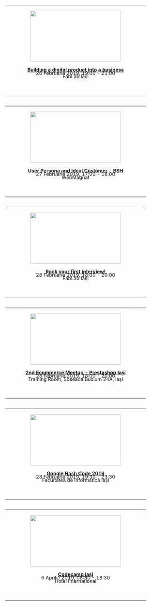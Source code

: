 <style>
p.a {
  margin: 5px 0;
}
</style>

<!-- 1 -->
<table style="width: px; display: inline-block">
<tbody>
<tr>
<td style="width: 450px; align: center;">
<p><img style="display: block; margin-left: auto; margin-right: auto;" src="https://i.ibb.co/2P1pTW4/Event-1.jpg" alt="" width="300" height="168" /></p>
<p style="text-align: center; margin-bottom: -25px;" ><a href="https://web.facebook.com/events/396331317785041/"><b>Building a digital product into a business </b></a></p>
<p style="text-align: center; margin-bottom: -25px;">26 Februarie 2019, 19:00 - 21:00</p>
<p style="text-align: center; margin-bottom: 50px;">FabLab Iași</p>
</td>
</tr>
</tbody>
</table>

<!-- 2 -->
<table style="width: px; display: inline-block">
<tbody>
<tr>
<td style="width: 450px; align: center;">
<p><img style="display: block; margin-left: auto; margin-right: auto;" src="https://i.ibb.co/PDH6Bhj/Event-2.jpg" alt="" width="300" height="168" /></p>
<p style="text-align: center; margin-bottom: -25px;" ><a href="https://web.facebook.com/events/2033394390111352/"><b>User Persona and Ideal Customer - BSH </b></a></p>
<p style="text-align: center; margin-bottom: -25px;">27 Februarie 2019, 17:00 - 18:00</p>
<p style="text-align: center; margin-bottom: 50px;">WebMagnat</p>
</td>
</tr>
</tbody>
</table>


<!-- 3 -->
<table style="width: px; display: inline-block">
<tbody>
<tr>
<td style="width: 450px; align: center;">
<p><img style="display: block; margin-left: auto; margin-right: auto;" src="https://i.ibb.co/gZ3PFkd/Event-3.jpg" alt="" width="300" height="168" /></p>
<p style="text-align: center; margin-bottom: -25px;" ><a href="https://web.facebook.com/events/292317728123908/"><b>Rock your first interview! </b></a></p>
<p style="text-align: center; margin-bottom: -25px;">28 Februarie 2019, 18:00 - 20:00</p>
<p style="text-align: center; margin-bottom: 50px;">FabLab Iași</p>
</td>
</tr>

<!-- 4 -->
<table style="width: px; display: inline-block">
<tbody>
<tr>
<td style="width: 450px; align: center;">
<p><img style="display: block; margin-left: auto; margin-right: auto;" src="https://i.ibb.co/Pc6hQm0/Event-5.jpg" alt="" width="300" height="168" /></p>
<p style="text-align: center; margin-bottom: -25px;" ><a href="https://www.meetup.com/PrestaShop-Iasi-Ecommerce-Meetup/events/258872716/"><b>2nd Ecommerce Meetup - Prestashop Iași </b></a></p>
<p style="text-align: center; margin-bottom: -25px;">28 Februarie 2019, 18:00 - 20:00</p>
<p style="text-align: center; margin-bottom: 50px;">Training Room, Șoseaua Bucium 24A, Iaşi</p>
</td>
</tr>


<!-- 5 -->
<table style="width: px; display: inline-block">
<tbody>
<tr>
<td style="width: 450px; align: center;">
<p><img style="display: block; margin-left: auto; margin-right: auto;" src="https://i.ibb.co/SXLdhmz/Event-6.jpg" alt="" width="300" height="168" /></p>
<p style="text-align: center; margin-bottom: -25px;" ><a href="https://web.facebook.com/events/368684207246043/"><b>Google Hash Code 2019 </b></a></p>
<p style="text-align: center; margin-bottom: -25px;">28 Februarie 2019, 19:30 - 23:30</p>
<p style="text-align: center; margin-bottom: 50px;">Facultatea de Informatică Iași</p>
</td>
</tr>

</tbody>
</table>


<!-- 6 -->
<table style="width: px; display: inline-block">
<tbody>
<tr>
<td style="width: 450px; align: center;">
<p><img style="display: block; margin-left: auto; margin-right: auto;" src="https://i.ibb.co/VCvvwJm/Event-4.jpg" alt="" width="300" height="168" /></p>
<p style="text-align: center; margin-bottom: -25px;" ><a href="https://web.facebook.com/events/326843514796372/"><b>Codecamp Iași </b></a></p>
<p style="text-align: center; margin-bottom: -25px;">6 Aprilie 2019, 08:30 - 18:30</p>
<p style="text-align: center; margin-bottom: 50px;">Hotel International</p>
</td>
</tr>

</tbody>
</table>

<p>&nbsp;</p>



